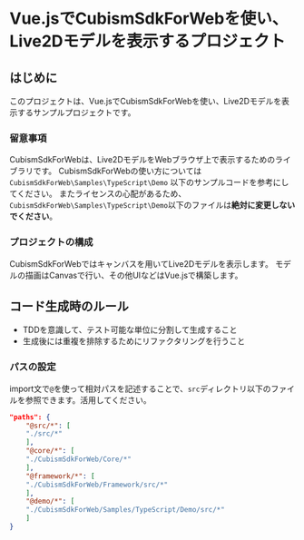 # Vue.jsでCubismSdkForWebを使い、Live2Dモデルを表示するプロジェクト

## はじめに

このプロジェクトは、Vue.jsでCubismSdkForWebを使い、Live2Dモデルを表示するサンプルプロジェクトです。

### 留意事項

CubismSdkForWebは、Live2DモデルをWebブラウザ上で表示するためのライブラリです。
CubismSdkForWebの使い方については `CubismSdkForWeb\Samples\TypeScript\Demo` 以下のサンプルコードを参考にしてください。
またライセンスの心配があるため、`CubismSdkForWeb\Samples\TypeScript\Demo`以下のファイルは**絶対に変更しないでください**。

### プロジェクトの構成

CubismSdkForWebではキャンバスを用いてLive2Dモデルを表示します。
モデルの描画はCanvasで行い、その他UIなどはVue.jsで構築します。

## コード生成時のルール

- TDDを意識して、テスト可能な単位に分割して生成すること
- 生成後には重複を排除するためにリファクタリングを行うこと

### パスの設定

import文で`@`を使って相対パスを記述することで、`src`ディレクトリ以下のファイルを参照できます。活用してください。

```json
"paths": {
    "@src/*": [
    "./src/*"
    ],
    "@core/*": [
    "./CubismSdkForWeb/Core/*"
    ],
    "@framework/*": [
    "./CubismSdkForWeb/Framework/src/*"
    ],
    "@demo/*": [
    "./CubismSdkForWeb/Samples/TypeScript/Demo/src/*"
    ]
}
```
